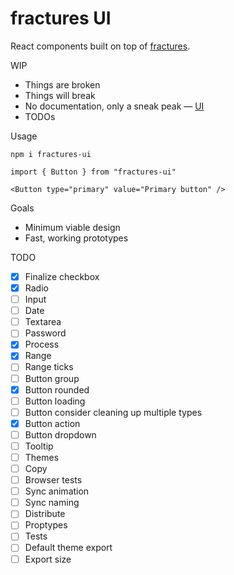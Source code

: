 # fractures UI

React components built on top of [fractures](https://github.com/fractures/fractures).

WIP

* Things are broken
* Things will break
* No documentation, only a sneak peak — [UI](https://fractures.space/ui)
* TODOs

Usage

```
npm i fractures-ui

import { Button } from "fractures-ui"

<Button type="primary" value="Primary button" />

```

Goals

* Minimum viable design
* Fast, working prototypes

TODO

* [x] Finalize checkbox
* [x] Radio
* [ ] Input
* [ ] Date
* [ ] Textarea
* [ ] Password
* [x] Process
* [x] Range
* [ ] Range ticks
* [ ] Button group
* [x] Button rounded
* [ ] Button loading
* [ ] Button consider cleaning up multiple types
* [x] Button action
* [ ] Button dropdown
* [ ] Tooltip
* [ ] Themes
* [ ] Copy
* [ ] Browser tests
* [ ] Sync animation
* [ ] Sync naming
* [ ] Distribute
* [ ] Proptypes
* [ ] Tests
* [ ] Default theme export
* [ ] Export size
